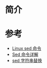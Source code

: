 简介
===

参考
===
* [Linux sed 命令](https://m.runoob.com/linux/linux-comm-sed.html)
* [Sed 命令详解](https://blog.csdn.net/qq_21933797/article/details/118284700)
* [sed 字符串替换](https://blog.csdn.net/nicholas_duan/article/details/117554582)